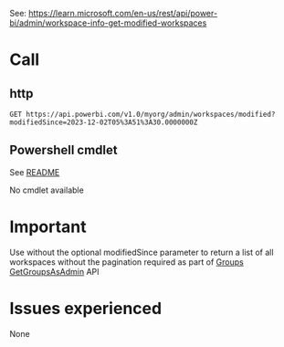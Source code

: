 See: https://learn.microsoft.com/en-us/rest/api/power-bi/admin/workspace-info-get-modified-workspaces

# Call
## http
```
GET https://api.powerbi.com/v1.0/myorg/admin/workspaces/modified?modifiedSince=2023-12-02T05%3A51%3A30.0000000Z
```

## Powershell cmdlet
See [ README](../../README.md)

No cmdlet available

# Important
Use without the optional modifiedSince parameter to return a list of all workspaces without the pagination required as part of [Groups GetGroupsAsAdmin](../Groups-GetGroupsAsAdmin/detail.md) API


# Issues experienced
None